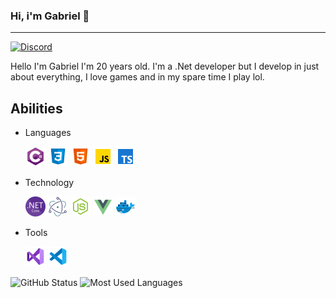 ### Hi, i'm Gabriel 👋
---

[![Discord](https://img.shields.io/static/v1?label=Discord&message=Vulcan%234805&color=a35fe3&logoColor=ffffff&style=for-the-badge&logo=discord)](https://discord.com/users/203713369927057408)

Hello I'm Gabriel I'm 20 years old. I'm a .Net developer but I develop in just about everything, I love games and in my spare time I play lol.

## Abilities

* Languages

  ![C#](https://raw.githubusercontent.com/Gabriel-Paulucci/Gabriel-Paulucci/master/images/c-sharp.png)
  ![Css](https://raw.githubusercontent.com/Gabriel-Paulucci/Gabriel-Paulucci/master/images/css3.png)
  ![Html](https://raw.githubusercontent.com/Gabriel-Paulucci/Gabriel-Paulucci/master/images/html-5.png)
  ![JavaScript](https://raw.githubusercontent.com/Gabriel-Paulucci/Gabriel-Paulucci/master/images/javascript.png)
  ![TypeScript](https://raw.githubusercontent.com/Gabriel-Paulucci/Gabriel-Paulucci/master/images/typescript.png)
  
* Technology
  
  ![DotNet](https://raw.githubusercontent.com/Gabriel-Paulucci/Gabriel-Paulucci/master/images/dot-net.png)
  ![ElectronNet](https://raw.githubusercontent.com/Gabriel-Paulucci/Gabriel-Paulucci/master/images/electron-net.png)
  ![NodeJs](https://raw.githubusercontent.com/Gabriel-Paulucci/Gabriel-Paulucci/master/images/node-js.png)
  ![VueJs](https://raw.githubusercontent.com/Gabriel-Paulucci/Gabriel-Paulucci/master/images/vue-js.png)
  ![Docker](https://raw.githubusercontent.com/Gabriel-Paulucci/Gabriel-Paulucci/master/images/docker.png)

* Tools

  ![Visual Studio](https://raw.githubusercontent.com/Gabriel-Paulucci/Gabriel-Paulucci/master/images/visual-studio-2019.png)
  ![Visual Studio Code](https://raw.githubusercontent.com/Gabriel-Paulucci/Gabriel-Paulucci/master/images/visual-studio-code-2019.png)

![GitHub Status](https://github-readme-stats.vercel.app/api?username=gabriel-paulucci&show_icons=true&title_color=8544c2&icon_color=8544c2&text_color=4F5159&bg_color=F3F3F3)
![Most Used Languages](https://github-readme-stats.vercel.app/api/top-langs/?username=gabriel-paulucci&layout=compact&title_color=8544c2)